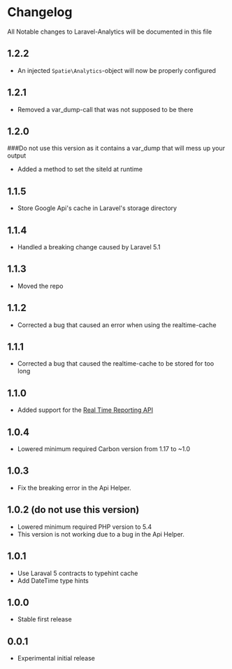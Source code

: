 # Changelog

All Notable changes to Laravel-Analytics will be documented in this file

## 1.2.2
- An injected `Spatie\Analytics`-object will now be properly configured

## 1.2.1
- Removed a var_dump-call that was not supposed to be there

## 1.2.0
###Do not use this version as it contains a var_dump that will mess up your output
- Added a method to set the siteId at runtime

## 1.1.5
- Store Google Api's cache in Laravel's storage directory

## 1.1.4
- Handled a breaking change caused by Laravel 5.1

## 1.1.3
- Moved the repo

## 1.1.2
- Corrected a bug that caused an error when using the realtime-cache

## 1.1.1
- Corrected a bug that caused the realtime-cache to be stored for too long

## 1.1.0
- Added support for the [Real Time Reporting API](https://developers.google.com/analytics/devguides/reporting/realtime/v3/)

## 1.0.4
- Lowered minimum required Carbon version from 1.17 to ~1.0

## 1.0.3
- Fix the breaking error in the Api Helper.

## 1.0.2 (do not use this version)
- Lowered minimum required PHP version to 5.4
- This version is not working due to a bug in the Api Helper. 

## 1.0.1
- Use Laraval 5 contracts to typehint cache
- Add DateTime type hints

## 1.0.0
- Stable first release

## 0.0.1
- Experimental initial release
